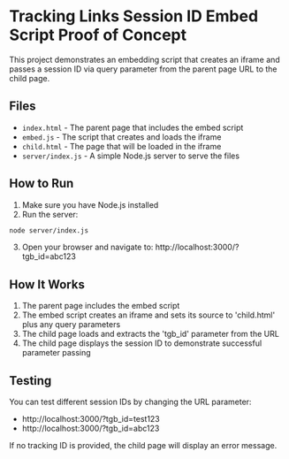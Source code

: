 # Tracking Links Session ID Embed Script Proof of Concept

This project demonstrates an embedding script that creates an iframe and passes a session ID via query parameter from the parent page URL to the child page.

## Files

- `index.html` - The parent page that includes the embed script
- `embed.js` - The script that creates and loads the iframe
- `child.html` - The page that will be loaded in the iframe
- `server/index.js` - A simple Node.js server to serve the files

## How to Run

1. Make sure you have Node.js installed
2. Run the server:

```bash
node server/index.js
```

3. Open your browser and navigate to: http://localhost:3000/?tgb_id=abc123

## How It Works

1. The parent page includes the embed script
2. The embed script creates an iframe and sets its source to 'child.html' plus any query parameters
3. The child page loads and extracts the 'tgb_id' parameter from the URL
4. The child page displays the session ID to demonstrate successful parameter passing

## Testing

You can test different session IDs by changing the URL parameter:

- http://localhost:3000/?tgb_id=test123
- http://localhost:3000/?tgb_id=abc123

If no tracking ID is provided, the child page will display an error message.
